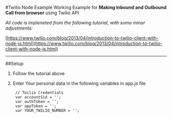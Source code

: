 #Twilio Node Example
Working Example for **Making Inbound and Outbound Call from browser** using Twilio API

*All code is impleneted from the following tutorial, with some minor adjustments:*

[https://www.twilio.com/blog/2013/04/introduction-to-twilio-client-with-node-js.html](https://www.twilio.com/blog/2013/04/introduction-to-twilio-client-with-node-js.html)

---- 
	
##Setup
1. Follow the tutorial above
1. Enter Your personal data in the following variables in app.js file

        // Twilio Credentials 		
        var accountSid = ''; 
        var authToken = ''; 
        var appToken = '';
        var YOUR_TWILIO_NUMBER = '';
        
